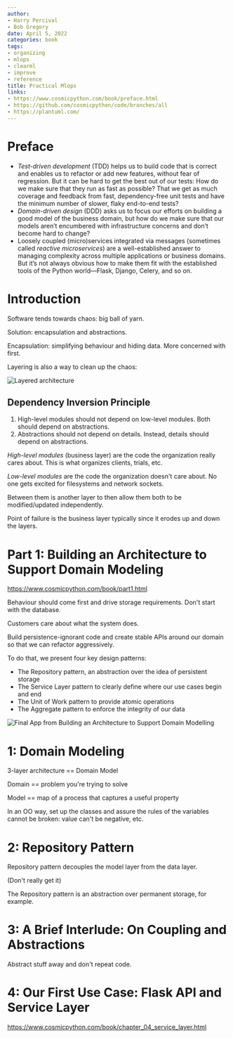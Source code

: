 ```yaml
---
author:
- Harry Percival
- Bob Gregory
date: April 5, 2022
categories: book
tags:
- organizing
- mlops
- clearml
- improve
- reference
title: Practical Mlops
links:
- https://www.cosmicpython.com/book/preface.html
- https://github.com/cosmicpython/code/branches/all
- https://plantuml.com/
---
```


# Preface
+ *Test-driven development* (TDD) helps us to build code that is correct and enables us to refactor or add new features, without fear of regression. But it can be hard to get the best out of our tests: How do we make sure that they run as fast as possible? That we get as much coverage and feedback from fast, dependency-free unit tests and have the minimum number of slower, flaky end-to-end tests?
+ *Domain-driven design* (DDD) asks us to focus our efforts on building a good model of the business domain, but how do we make sure that our models aren’t encumbered with infrastructure concerns and don’t become hard to change?
+ Loosely coupled (micro)services integrated via messages (sometimes called *reactive microservices*) are a well-established answer to managing complexity across multiple applications or business domains. But it’s not always obvious how to make them fit with the established tools of the Python world—​Flask, Django, Celery, and so on.

# Introduction
Software tends towards chaos: big ball of yarn.

Solution: encapsulation and abstractions.

Encapsulation: simplifying behaviour and hiding data. More concerned with first.

Layering is also a way to clean up the chaos:

![Layered architecture](../attachments/2022-04-06-08-37-47.png)

## Dependency Inversion Principle

1. High-level modules should not depend on low-level modules. Both should depend on abstractions.
2. Abstractions should not depend on details. Instead, details should depend on abstractions.

*High-level modules* (business layer) are the code the organization really cares about. This is what organizes clients, trials, etc.

*Low-level modules* are the code the organization doesn't care about. No one gets excited for filesystems and network sockets.

Between them is another layer to then allow them both to be modified/updated independently.

Point of failure is the business layer typically since it erodes up and down the layers.

# Part 1: Building an Architecture to Support Domain Modeling
https://www.cosmicpython.com/book/part1.html

Behaviour should come first and drive storage requirements. Don't start with the database.

Customers care about what the system does.

Build persistence-ignorant code and create stable APIs around our domain so that we can refactor aggressively.

To do that, we present four key design patterns:

+ The Repository pattern, an abstraction over the idea of persistent storage
+ The Service Layer pattern to clearly define where our use cases begin and end
+ The Unit of Work pattern to provide atomic operations
+ The Aggregate pattern to enforce the integrity of our data

![Final App from Building an Architecture to Support Domain Modelling](../attachments/2022-04-06-08-47-49.png)

# 1: Domain Modeling
3-layer architecture == Domain Model

Domain == problem you're trying to solve

Model == map of a process that captures a useful property

In an OO way, set up the classes and assure the rules of the variables cannot be broken: value can't be negative, etc.


# 2: Repository Pattern
Repository pattern decouples the model layer from the data layer.

(Don't really get it)

The Repository pattern is an abstraction over permanent storage, for example.

# 3: A Brief Interlude: On Coupling and Abstractions
Abstract stuff away and don't repeat code.

# 4: Our First Use Case: Flask API and Service Layer
https://www.cosmicpython.com/book/chapter_04_service_layer.html